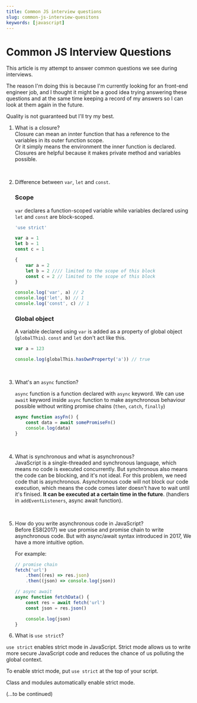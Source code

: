 ```yaml
---
title: Common JS interview questions
slug: common-js-interview-quesitons
keywords: [javascript]
---
```


# Common JS Interview Questions

This article is my attempt to answer common questions we see during interviews.

The reason I'm doing this is because I'm currently looking for an front-end engineer job, and I thought it might be a good idea trying answering these questions and at the same time keeping a record of my answers so I can look at them again in the future.

Quality is not guaranteed but I'll try my best.

1. What is a closure?  
   Closure can mean an innter function that has a reference to the variables in its outer function scope.  
   Or it simply means the environment the inner function is declared. Closures are helpful because it makes private method and variables possible.

<br/>

2. Difference between `var`, `let` and `const`.

    ### Scope

    `var` declares a function-scoped variable while variables declared using `let` and `const` are block-scoped.

    ```js
    'use strict'

    var a = 1
    let b = 1
    const c = 1

    {
        var a = 2
        let b = 2 //// limited to the scope of this block
        const c = 2 // limited to the scope of this block
    }

    console.log('var', a) // 2
    console.log('let', b) // 1
    console.log('const', c) // 1
    ```

    ### Global object

    A variable declared using `var` is added as a property of global object (`globalThis`). `const` and `let` don't act like this.

    ```js
    var a = 123

    console.log(globalThis.hasOwnProperty('a')) // true
    ```

<br/>

3. What's an `async` function?

    `async` function is a function declared with `async` keyword. We can use `await` keyword inside `async` function to make asynchronous behaviour possible without writing promise chains (`then`, `catch`, `finally`)

    ```js
    async function asyFn() {
        const data = await somePromiseFn()
        console.log(data)
    }
    ```

<br/>

4. What is synchronous and what is asynchronous?  
   JavaScript is a single-threaded and synchronous language, which means no code is executed concurrently.
   But synchronous also means the code can be blocking, and it's not ideal.
   For this problem, we need code that is asynchronous.
   Asynchronous code will not block our code execution, which means the code comes later doesn't have to wait until it's finised.
   **It can be executed at a certain time in the future**. (handlers in `addEventListeners`, async await function).

<br/>

5. How do you write asynchronous code in JavaScript?  
   Before ES8(2017) we use promise and promise chain to write asynchronous code. But with async/await syntax introduced in 2017,
   We have a more intuitive option.

    For example:

    ```js
    // promise chain
    fetch('url')
        .then((res) => res.json)
        .then((json) => console.log(json))
    ```

    ```js
    // async await
    async function fetchData() {
        const res = await fetch('url')
        const json = res.json()

        console.log(json)
    }
    ```

6. What is `use strict`?

`use strict` enables strict mode in JavaScript. Strict mode allows us to write more secure JavaScript code and reduces the chance of us polluting the global context.

To enable strict mode, put `use strict` at the top of your script.

Class and modules automatically enable strict mode.

(...to be continued)
